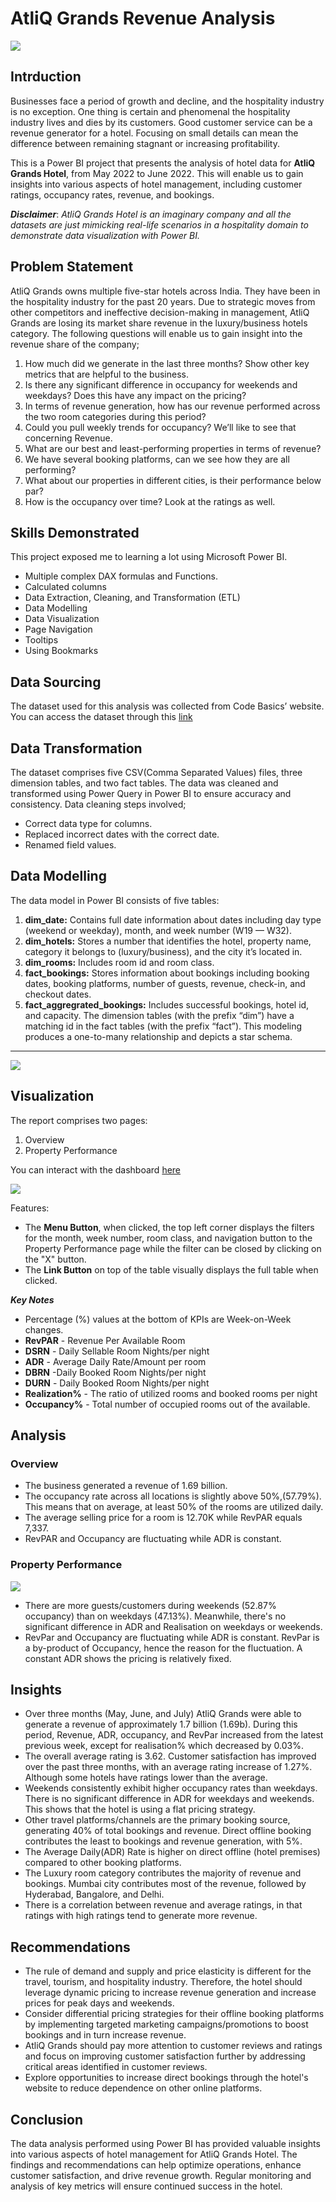# AtliQ Grands Revenue Analysis
![](Intro.jpg)

## Intrduction
Businesses face a period of growth and decline, and the hospitality industry is no exception. One thing is certain and phenomenal the hospitality industry lives and dies by its customers. Good customer service can be a revenue generator for a hotel. Focusing on small details can mean the difference between remaining stagnant or increasing profitability. 

This is a Power BI project that presents the analysis of hotel data for **AtliQ Grands Hotel**, from May 2022 to June 2022. This will enable us to gain insights into various aspects of hotel management, including customer ratings, occupancy rates, revenue, and bookings.

**_Disclaimer_**: _AtliQ Grands Hotel is an imaginary company and all the datasets are just mimicking real-life scenarios in a hospitality domain to demonstrate data visualization with Power BI._

## Problem Statement
AtliQ Grands owns multiple five-star hotels across India. They have been in the hospitality industry for the past 20 years. Due to strategic moves from other competitors and ineffective decision-making in management, AtliQ Grands are losing its market share revenue in the luxury/business hotels category. The following questions will enable us to gain insight into the revenue share of the company;

1. How much did we generate in the last three months? Show other key metrics that are helpful to the business.
2. Is there any significant difference in occupancy for weekends and weekdays? Does this have any impact on the pricing?
3. In terms of revenue generation, how has our revenue performed across the two room categories during this period?
4. Could you pull weekly trends for occupancy? We’ll like to see that concerning Revenue.
5. What are our best and least-performing properties in terms of revenue?
6. We have several booking platforms, can we see how they are all performing?
7. What about our properties in different cities, is their performance below par?
8. How is the occupancy over time? Look at the ratings as well.

## Skills Demonstrated
This project exposed me to learning a lot using Microsoft Power BI.
- Multiple complex DAX formulas and Functions.
- Calculated columns
- Data Extraction, Cleaning, and Transformation (ETL)
- Data Modelling
- Data Visualization
- Page Navigation
- Tooltips
- Using Bookmarks

## Data Sourcing
The dataset used for this analysis was collected from Code Basics’ website. You can access the dataset through this [link](https://codebasics.io/challenge/codebasics-resume-project-challenge)

## Data Transformation
The dataset comprises five CSV(Comma Separated Values) files, three dimension tables, and two fact tables. The data was cleaned and transformed using Power Query in Power BI to ensure accuracy and consistency. Data cleaning steps involved;
- Correct data type for columns.
- Replaced incorrect dates with the correct date.
- Renamed field values.

## Data Modelling
The data model in Power BI consists of five tables:
1. **dim_date:** Contains full date information about dates including day type (weekend or weekday), month, and week number (W19 — W32).
2. **dim_hotels:** Stores a number that identifies the hotel, property name, category it belongs to (luxury/business), and the city it’s     located in. 
3. **dim_rooms:** Includes room id and room class. 
4. **fact_bookings:** Stores information about bookings including booking dates, booking platforms, number of guests, revenue, check-in, and checkout dates. 
5. **fact_aggregrated_bookings:** Includes successful bookings, hotel id, and capacity. The dimension tables (with the prefix “dim”) have a matching id in the fact tables (with the prefix “fact”). This modeling produces a one-to-many relationship and depicts a star schema.
***
![](Data_Model.jpg)

## Visualization
The report comprises two pages:
1. Overview
2. Property Performance

You can interact with the dashboard [here](https://app.powerbi.com/view?r=eyJrIjoiNDAzYmEyMmUtNDA1MC00ZGMwLThjNmMtZWIzZmNkNDE2ZWZmIiwidCI6ImM4N2JkODljLTlmOGMtNDJlNS05NzVkLWQ3ZWYwOWI2OTIxMiJ9)

![](Overview.jpg)

Features:
- The **Menu Button**, when clicked, the top left corner displays the filters for the month, week number, room class, and navigation button to the Property Performance page while the  filter can be closed by clicking on the "X" button.
- The **Link Button** on top of the table visually displays the full table when clicked.
  
**_Key Notes_**
- Percentage (%) values at the bottom of KPIs are Week-on-Week changes.
- **RevPAR** - Revenue Per Available Room
- **DSRN** - Daily Sellable Room Nights/per night
- **ADR** - Average Daily Rate/Amount per room
- **DBRN** -Daily Booked Room Nights/per night
- **DURN** - Daily Booked Room Nights/per night
- **Realization%** - The ratio of utilized rooms and booked rooms per night
- **Occupancy%** - Total number of occupied rooms out of the available.

## Analysis

### Overview
- The business generated a revenue of 1.69 billion. 
- The occupancy rate across all locations is slightly above 50%,(57.79%). This means that on average, at least 50% of the rooms are utilized daily. 
- The average selling price for a room is 12.70K while RevPAR equals 7,337.
- RevPAR and Occupancy are fluctuating while ADR is constant.

### Property Performance
![](Property_Performance.jpg)

- There are more guests/customers during weekends (52.87% occupancy) than on weekdays (47.13%). Meanwhile, there's no significant difference in ADR and Realisation on weekdays or weekends.
- RevPar and Occupancy are fluctuating while ADR is constant. RevPar is a by-product of Occupancy, hence the reason for the fluctuation. A constant ADR shows the pricing is relatively fixed.

## Insights
- Over three months (May, June, and July) AtliQ Grands were able to generate a revenue of approximately 1.7 billion (1.69b). During this period, Revenue, ADR, occupancy, and RevPar increased from the latest previous week, except for realisation% which decreased by 0.03%.
- The overall average rating is 3.62. Customer satisfaction has improved over the past three months, with an average rating increase of 1.27%. Although some hotels have ratings lower than the average.
- Weekends consistently exhibit higher occupancy rates than weekdays. There is no significant difference in ADR for weekdays and weekends. This shows that the hotel is using a flat pricing strategy.
- Other travel platforms/channels are the primary booking source, generating 40% of total bookings and revenue. Direct offline booking contributes the least to bookings and revenue generation, with 5%.
- The Average Daily(ADR) Rate is higher on direct offline (hotel premises) compared to other booking platforms.
- The Luxury room category contributes the majority of revenue and bookings. Mumbai city contributes most of the revenue, followed by Hyderabad, Bangalore, and Delhi.
- There is a correlation between revenue and average ratings, in that ratings with high ratings tend to generate more revenue.

## Recommendations
- The rule of demand and supply and price elasticity is different for the travel, tourism, and hospitality industry. Therefore, the hotel should leverage dynamic pricing to increase revenue generation and increase prices for peak days and weekends.
- Consider differential pricing strategies for their offline booking platforms by implementing targeted marketing campaigns/promotions to boost bookings and in turn increase revenue.
- AtliQ Grands should pay more attention to customer reviews and ratings and focus on improving customer satisfaction further by addressing critical areas identified in customer reviews.
- Explore opportunities to increase direct bookings through the hotel's website to reduce dependence on other online platforms.

## Conclusion
The data analysis performed using Power BI has provided valuable insights into various aspects of hotel management for AtliQ Grands Hotel. The findings and recommendations can help optimize operations, enhance customer satisfaction, and drive revenue growth. Regular monitoring and analysis of key metrics will ensure continued success in the hotel.
